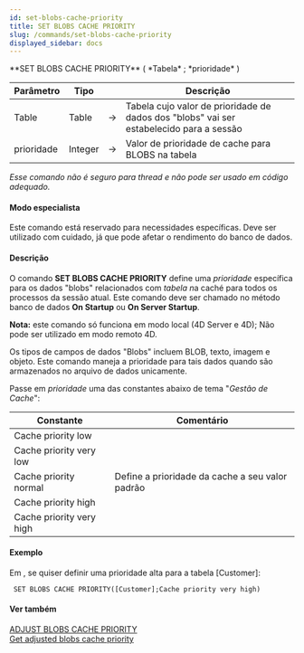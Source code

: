 ```yaml
---
id: set-blobs-cache-priority
title: SET BLOBS CACHE PRIORITY
slug: /commands/set-blobs-cache-priority
displayed_sidebar: docs
---
```


<!--REF #_command_.SET BLOBS CACHE PRIORITY.Syntax-->**SET BLOBS CACHE PRIORITY** ( *Tabela* ; *prioridade* )<!-- END REF-->
<!--REF #_command_.SET BLOBS CACHE PRIORITY.Params-->
| Parâmetro | Tipo |  | Descrição |
| --- | --- | --- | --- |
| Table | Table | &#8594;  | Tabela cujo valor de prioridade de dados dos "blobs" vai ser estabelecido para a sessão |
| prioridade | Integer | &#8594;  | Valor de prioridade de cache para BLOBS na tabela |

<!-- END REF-->

*Esse comando não é seguro para thread e não pode ser usado em código adequado.*


#### Modo especialista 

<!--REF #_command_.SET BLOBS CACHE PRIORITY.Summary-->Este comando está reservado para necessidades específicas.<!-- END REF--> Deve ser utilizado com cuidado, já que pode afetar o rendimento do banco de dados.

#### Descrição 

O comando **SET BLOBS CACHE PRIORITY** define uma *prioridade* específica para os dados "blobs" relacionados com *tabela n*a caché para todos os processos da sessão atual. Este comando deve ser chamado no método banco de dados **On Startup** ou **On Server Startup**.

**Nota:** este comando só funciona em modo local (4D Server e 4D); Não pode ser utilizado em modo remoto 4D.

Os tipos de campos de dados "Blobs" incluem BLOB, texto, imagem e objeto. Este comando maneja a prioridade para tais dados quando são armazenados no arquivo de dados unicamente.

Passe em *prioridade* uma das constantes abaixo de tema "*Gestão de Cache*":

| Constante                | Comentário                                      |
| ------------------------ | ----------------------------------------------- |
| Cache priority low       |                                                 |
| Cache priority very low  |                                                 |
| Cache priority normal    | Define a prioridade da cache a seu valor padrão |
| Cache priority high      |                                                 |
| Cache priority very high |                                                 |

#### Exemplo 

Em , se quiser definir uma prioridade alta para a tabela \[Customer\]:

```4d
 SET BLOBS CACHE PRIORITY([Customer];Cache priority very high)
```

#### Ver também 

[ADJUST BLOBS CACHE PRIORITY](adjust-blobs-cache-priority.md)  
[Get adjusted blobs cache priority](get-adjusted-blobs-cache-priority.md)  